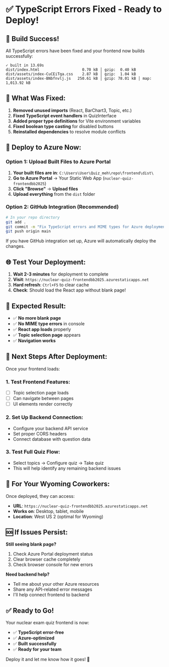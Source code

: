 # ✅ TypeScript Errors Fixed - Ready to Deploy!

## 🎉 **Build Success!**

All TypeScript errors have been fixed and your frontend now builds successfully:

```
✓ built in 13.69s
dist/index.html                   0.70 kB │ gzip:  0.40 kB
dist/assets/index-CuCEiTqa.css    2.87 kB │ gzip:  1.04 kB
dist/assets/index-BNbfnvlj.js   250.61 kB │ gzip: 78.01 kB │ map: 1,013.92 kB
```

## 🔧 **What Was Fixed:**

1. **Removed unused imports** (React, BarChart3, Topic, etc.)
2. **Fixed TypeScript event handlers** in QuizInterface
3. **Added proper type definitions** for Vite environment variables
4. **Fixed boolean type casting** for disabled buttons
5. **Reinstalled dependencies** to resolve module conflicts

## 🚀 **Deploy to Azure Now:**

### **Option 1: Upload Built Files to Azure Portal**

1. **Your built files are in**: `C:\Users\User\Quiz_meh\repo\frontend\dist\`
2. **Go to Azure Portal** → Your Static Web App (`nuclear-quiz-frontendbb2025`)
3. **Click "Browse"** → **Upload files**
4. **Upload everything** from the `dist` folder

### **Option 2: GitHub Integration (Recommended)**

```bash
# In your repo directory
git add .
git commit -m "Fix TypeScript errors and MIME types for Azure deployment"
git push origin main
```

If you have GitHub integration set up, Azure will automatically deploy the changes.

## 🌐 **Test Your Deployment:**

1. **Wait 2-3 minutes** for deployment to complete
2. **Visit**: `https://nuclear-quiz-frontendbb2025.azurestaticapps.net`
3. **Hard refresh**: `Ctrl+F5` to clear cache
4. **Check**: Should load the React app without blank page!

## 🎯 **Expected Result:**

- ✅ **No more blank page**
- ✅ **No MIME type errors** in console
- ✅ **React app loads** properly
- ✅ **Topic selection page** appears
- ✅ **Navigation works**

## 🔄 **Next Steps After Deployment:**

Once your frontend loads:

### **1. Test Frontend Features:**
- [ ] Topic selection page loads
- [ ] Can navigate between pages
- [ ] UI elements render correctly

### **2. Set Up Backend Connection:**
- Configure your backend API service
- Set proper CORS headers
- Connect database with question data

### **3. Test Full Quiz Flow:**
- Select topics → Configure quiz → Take quiz
- This will help identify any remaining backend issues

## 📱 **For Your Wyoming Coworkers:**

Once deployed, they can access:
- **URL**: `https://nuclear-quiz-frontendbb2025.azurestaticapps.net`
- **Works on**: Desktop, tablet, mobile
- **Location**: West US 2 (optimal for Wyoming)

## 🆘 **If Issues Persist:**

**Still seeing blank page?**
1. Check Azure Portal deployment status
2. Clear browser cache completely
3. Check browser console for new errors

**Need backend help?**
- Tell me about your other Azure resources
- Share any API-related error messages
- I'll help connect frontend to backend

## ✅ **Ready to Go!**

Your nuclear exam quiz frontend is now:
- ✅ **TypeScript error-free**
- ✅ **Azure-optimized**
- ✅ **Built successfully**
- ✅ **Ready for your team**

Deploy it and let me know how it goes! 🚀